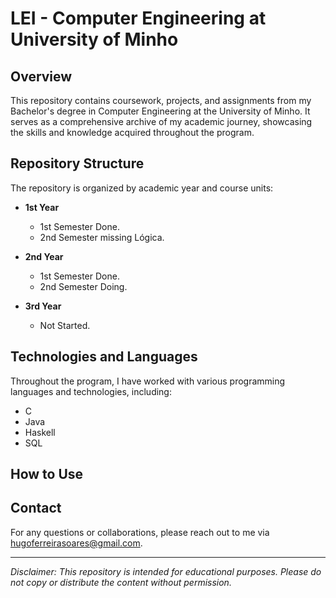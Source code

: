 # LEI - Computer Engineering at University of Minho

## Overview

This repository contains coursework, projects, and assignments from my Bachelor's degree in Computer Engineering at the University of Minho. It serves as a comprehensive archive of my academic journey, showcasing the skills and knowledge acquired throughout the program.

## Repository Structure

The repository is organized by academic year and course units:

- **1st Year**
  - 1st Semester Done.
  - 2nd Semester missing Lógica.

- **2nd Year**
  - 1st Semester Done.
  - 2nd Semester Doing.

- **3rd Year**
  - Not Started.

## Technologies and Languages

Throughout the program, I have worked with various programming languages and technologies, including:

- C
- Java
- Haskell
- SQL

## How to Use

## Contact

For any questions or collaborations, please reach out to me via [hugoferreirasoares@gmail.com](mailto:hugoferreirasoares@gmail.com).

---

*Disclaimer: This repository is intended for educational purposes. Please do not copy or distribute the content without permission.*
